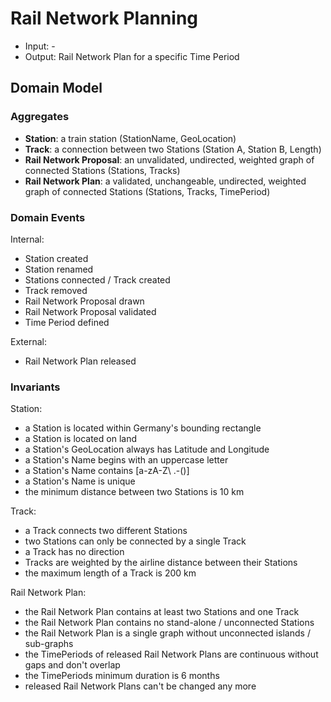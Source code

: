 # Rail Network Planning

* Input: -
* Output: Rail Network Plan for a specific Time Period

## Domain Model

### Aggregates

* **Station**: a train station (StationName, GeoLocation)
* **Track**: a connection between two Stations (Station A, Station B, Length)
* **Rail Network Proposal**: an unvalidated, undirected, weighted graph  of connected Stations (Stations, Tracks)
* **Rail Network Plan**: a validated, unchangeable, undirected, weighted graph of connected Stations (Stations, Tracks, TimePeriod)

### Domain Events

Internal:

* Station created
* Station renamed
* Stations connected / Track created
* Track removed
* Rail Network Proposal drawn
* Rail Network Proposal validated
* Time Period defined

External:

* Rail Network Plan released

### Invariants

Station:

* a Station is located within Germany's bounding rectangle
* a Station is located on land
* a Station's GeoLocation always has Latitude and Longitude
* a Station's Name begins with an uppercase letter
* a Station's Name contains [a-zA-Z\ \.\-\(\)]
* a Station's Name is unique
* the minimum distance between two Stations is 10 km

Track:

* a Track connects two different Stations
* two Stations can only be connected by a single Track
* a Track has no direction
* Tracks are weighted by the airline distance between their Stations
* the maximum length of a Track is 200 km

Rail Network Plan:

* the Rail Network Plan contains at least two Stations and one Track
* the Rail Network Plan contains no stand-alone / unconnected Stations
* the Rail Network Plan is a single graph without unconnected islands / sub-graphs
* the TimePeriods of released Rail Network Plans are continuous without gaps and don't overlap
* the TimePeriods minimum duration is 6 months
* released Rail Network Plans can't be changed any more
